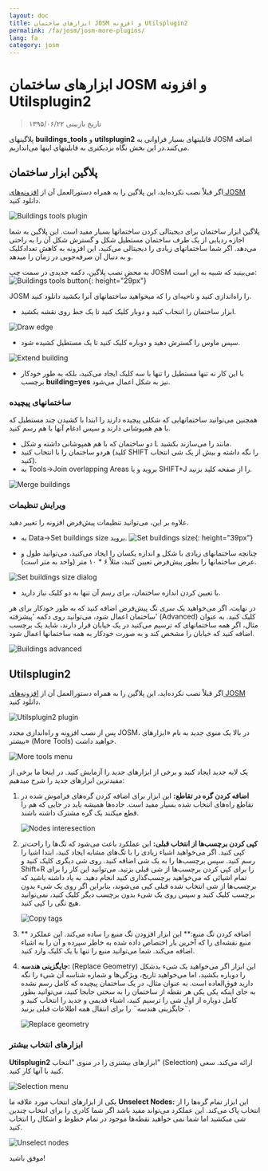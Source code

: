 ```yaml
---
layout: doc
title: ابزارهای ساختمان JOSM و افزونه Utilsplugin2
permalink: /fa/josm/josm-more-plugins/
lang: fa
category: josm
---
```


ابزارهای ساختمان JOSM و افزونه Utilsplugin2
============

> تاریخ بازبینی ۱۳۹۵/۰۶/۲۲  

پلاگینهای **buildings_tools** و **utilsplugin2** قابلیتهای بسیار فراوانی به JOSM اضافه می‌کنند.در این بخش نگاه نزدیکتری به قابلیتهای اینها می‌اندازیم.  

پلاگین ابزار ساختمان
--------------------------

اگر قبلاْ نصب نکرده‌اید، این پلاگین را به همراه دستورالعمل آن از [افزونه‌های JOSM](/fa/josm/josm-plugins) دانلود کنید.  

![Buildings tools plugin][]

پلاگین ابزار ساختمان برای دیجیتالی کردن ساختمانها بسیار مفید است. این پلاگین به شما اجازه ردیابی از یک طرف ساختمان مستطیل شکل و گسترش شکل آن را به راحتی  می‌دهد. اگر شما ساختمانهای زیادی را دیجیتالی می‌کنید، این افزونه به کاهش تعدادکلیک و به دنبال آن صرفه‌جویی در زمان را میدهد.  

به محض نصب پلاگین، دکمه جدیدی در سمت چپ JOSM می‌بینید که شبیه به این است: ![Buildings tools button][]{: height="29px"}

JOSM را راه‌اندازی کنید و ناحیه‌ای را که میخواهید ساختمانهای آنرا بکشید دانلود کنید.  

* ابزار ساختمان را انتخاب کنید و دوبار کلیک کنید تا یک خط روی نقشه بکشید.  

![Draw edge][]

* سپس ماوس را گسترش دهید و دوباره کلیک کنید تا یک مستطیل کشیده شود.  

![Extend building][]

* با این کار نه تنها مستطیل را تنها با سه کلیک ایجاد می‌کنید، بلکه به طور خودکار برچسب **building=yes** نیز به شکل اعمال می‌شود.  

### ساختمانهای پیچیده

همچنین می‌توانید ساختمانهایی که شکلی پیچیده دارند را ابتدا با کشیدن چند مستطیل که با هم همپوشانی دارند و سپس ادغام آنها با هم رسم کنید.  

* دو ساختمان که با هم همپوشانی داشته و شکل L مانند را می‌سازند بکشید.  
* هردو ساختمان را با انتخاب کنید (کلید SHIFT را نگه داشته و بیش از یک شی انتخاب کنید).  
* به Tools->Join overlapping Areas بروید و یا SHIFT+J را از صفحه کلید بزنید.  

![Merge buildings][]

### ویرایش تنظیمات

علاوه بر این، می‌توانید تنظیمات پیش‌فرض افزونه را تغییر دهید.  

* به Data->Set buildings size بروید. ![Set buildings size][]{: height="39px"}  

* چنانچه ساختمانهای زیادی با شکل و اندازه یکسان را ایجاد می‌کنید، می‌توانید طول و عرض ساختمانها را بطور پیش‌فرض تعیین کنید، مثلاْ ۶ * ۱۰ متر (واحد به متر است).  

![Set buildings size dialog][]

* با تعیین کردن اندازه ساختمان، برای رسم آن تنها به دو کلیک نیاز دارید.  

در نهایت، اگر می‌خواهید یک سری تگ پیش‌فرض اضافه کنید که به طور خودکار برای هر ساختمان اعمال شود، می‌توانید روی دکمه 'پیشرفته' (Advanced) کلیک کنید. به عنوان مثال، اگر همه ساختمانهای که ترسیم می‌کنید در یک خیابان قرار دارند، شاید یک برچسب اضافه کنید که خیابان را مشخص کند و به صورت خودکار به همه ساختمانها اعمال شود.  

![Buildings advanced][]


Utilsplugin2
-------------

اگر قبلاْ نصب نکرده‌اید، این پلاگین را به همراه دستورالعمل آن از [افزونه‌های JOSM](/fa/josm/josm-plugins) دانلود کنید.  

![Utilsplugin2 plugin][]

پس از نصب افزونه و راه‌اندازی مجدد JOSM، در بالا یک منوی جدید به نام «ابزارهای بیشتر» (More Tools) خواهید داشت.  

![More tools menu][]

یک لایه جدید ایجاد کنید و برخی از ابزارهای جدید را آزمایش کنید. در اینجا ما برخی از مفیدترین ابزارهای جدید را شرح میدهیم:  

1. **اضافه کردن گره در تقاطع:** این ابزار برای اضافه کردن گره‌های فراموش شده در تقاطع راه‌های انتخاب شده بسیار مفید است. جاده‌ها همیشه باید در جایی که هم را قطع میکنند یک گره مشترک داشته باشند.  

    ![Nodes interesection][]

2. **کپی کردن برچسب‌ها از انتخاب قبلی:** این عملکرد باعث می‌شود که تگ‌ها را راحت‌تر کپی کنید. اگر می‌خواهید اشیاء زیادی را با تگ‌های مشابه ایجاد کنید، ابتدا اشیا را رسم کنید. سپس برچسب‌ها را به یک شی اضافه کنید. روی شی دیگری کلیک کنید و Shift+R را برای کپی کردن برچسب‌ها از شی قبلی بزنید. می‌توانید این کار را برای تمام اشیائی که می‌خواهید برچسب‌گذاری کنید انجام دهید. به یاد داشته باشید که برچسب‌ها از شی انتخاب شده قبلی کپی می‌شوند، بنابراین اگر روی یک شیء بدون برچسب کلیک کنید و سپس روی یک شیء بدون برچسب دیگر کلیک کنید، نمی‌توانید هیچ تگی را کپی کنید.  

    ![Copy tags][]

3. ** اضافه کردن تگ منبع:** این ابزار افزودن تگ منبع را ساده می‌کند. این عملکرد منبع نقشه‌ای را که آخرین بار اختصاص داده شده به خاطر سپرده و آن را به اشیاء اضافه می‌کند. شما می‌توانید منبع را تنها با یک کلیک وارد کنید.  

4. **جایگزینی هندسه:** (Replace Geometry) این ابزار اگر می‌خواهید یک شیء بدشکل را دوباره بکشید، اما می‌خواهید تاریخ، ویژگی‌ها و شماره شناسه آن شیء را نگه دارید فوق‌العاده است. به عنوان مثال، در یک ساختمان پیچیده که کامل رسم نشده به جای اینکه یکی یکی هر نقطه از ساختمان را به سختی جابجا کنید، می‌توانید بطور کامل دوباره از اول شی را ترسیم کنید، اشیاء قدیمی و جدید را انتخاب کنید و ¨جایگزینی هندسه¨ را برای انتقال همه اطلاعات قبلی بزنید.  

    ![Replace geometry][]


### ابزارهای انتخاب بیشتر

**Utilsplugin2** ابزارهای بیشتری را در منوی "انتخاب" (Selection) ارائه می‌کند. سعی کنید با آنها کار کنید.  

![Selection menu][]

یکی از ابزارهای انتخاب مورد علاقه ما **Unselect Nodes:** این ابزار تمام گره‌ها را ار انتخاب پاک می‌کند. این عملکرد می‌تواند مفید باشد اگر شما کادری را برای انتخاب چندین شی میکشید اما شما نمی خواهید نقطه‌ها موجود در تمام خطوط و اشکال را انتخاب کنید.  

![Unselect nodes][]

موفق باشید!  


[Buildings tools plugin]: /images/josm/buildings_tools-plugin.png
[Buildings tools button]: /images/josm/buildings_tools-button.png
[Draw edge]: /images/josm/draw-edge.png
[Extend building]: /images/josm/extend-building.png
[Merge buildings]: /images/josm/merge-buildings.png
[Set buildings size]: /images/josm/set-buildings-size.png
[Set buildings size dialog]: /images/josm/set-buildings-size-dialog.png
[Buildings advanced]: /images/josm/buildings-advanced.png
[Utilsplugin2 plugin]: /images/josm/utilsplugin2-plugin.png
[More tools menu]: /images/josm/more-tools-menu.png
[Nodes interesection]: /images/josm/utilsplugin2-nodes-intersection.png
[Copy tags]: /images/josm/utilsplugin2-copy-tags.png
[Replace geometry]: /images/josm/utilsplugin2-replace-geometry.png
[Selection menu]: /images/josm/selection-menu.png
[Unselect nodes]: /images/josm/utilsplugin2-unselect-nodes.png

